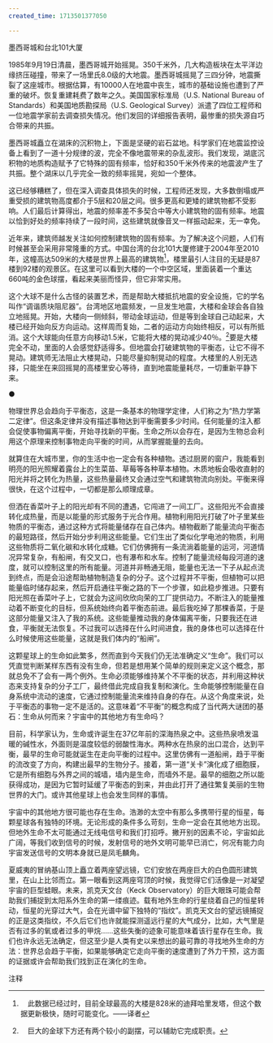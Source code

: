 ```yaml
---
created_time: 1713501377050

---
```

墨西哥城和台北101大厦

1985年9月19日清晨，墨西哥城开始摇晃。350千米外，几大构造板块在太平洋边缘挤压碰撞，带来了一场里氏8.0级的大地震。墨西哥城摇晃了三四分钟，地震撕裂了这座城市。根据估算，有10000人在地震中丧生，城市的基础设施也遭到了严重的破坏。恢复重建耗费了数年之久。美国国家标准局（U.S. National Bureau of Standards）和美国地质勘探局（U.S. Geological Survey）派遣了四位工程师和一位地震学家前去调查损失情况。他们发回的详细报告表明，最惨重的损失源自巧合带来的共振。

墨西哥城矗立在湖床的沉积物上，下面是坚硬的岩石盆地。科学家们在地震监控设备上看到了一道十分规律的波，完全不像地震带来的杂乱波形。我们发现，湖底沉积物的地质构造赋予了它特殊的固有频率，恰好和350千米外传来的地震波产生了共振。整个湖床以几乎完全一致的频率摇晃，宛如一个整体。

这已经够糟糕了，但在深入调查具体损失的时候，工程师还发现，大多数倒塌或严重受损的建筑物高度都介于5层和20层之间。很多更高和更矮的建筑物都不受影响。人们最后计算得出，地震的频率差不多契合中等大小建筑物的固有频率。地震以恰到好处的频率持续了一段时间，这些建筑就像音叉一样振动起来，无一幸免。

近年来，建筑师越发关注如何控制建筑物的固有频率。为了解决这个问题，人们有时候甚至会采用非常隆重的方式。中国台湾的台北101大厦修建于2004年至2010年，这幢高达509米的大楼是世界上最高的建筑物[^6]，楼里最引人注目的无疑是87楼到92楼的观景区。在这里可以看到大楼的一个中空区域，里面装着一个重达660吨的金色球摆，看起来美丽而怪异，但它非常实用。

这个大球不是什么古怪的装置艺术，而是帮助大楼抵抗地震的安全设施，它的学名叫作“调谐质块阻尼器”。台湾地区地震频发，一旦发生地震，大楼和金球会各自独立地摇晃。开始，大楼向一侧倾斜，带动金球运动，但是等到金球自己动起来，大楼已经开始向反方向运动。这样周而复始，二者的运动方向始终相反，可以有所抵消。这个大球能向任意方向移动1.5米，它能将大楼的晃动减少40％。[^7]要是大楼完全不动，里面的人会感觉舒适得多。但地震会打破建筑物的平衡态，让它不得不晃动。建筑师无法阻止大楼晃动，只能尽量抑制晃动的程度。大楼里的人别无选择，只能坐在来回摇晃的高楼里安心等待，直到地震能量耗尽，一切重新平静下来。

●

物理世界总会趋向于平衡态，这是一条基本的物理学定律，人们称之为“热力学第二定律”。但这条定律并没有描述事物达到平衡需要多少时间。任何能量的注入都会促使事物偏离平衡，开始寻找新的平衡。生命之所以会存在，是因为生物总会利用这个原理来控制事物走向平衡的时间，从而掌握能量的去向。

就算住在大城市里，你的生活中也一定会有各种植物。透过厨房的窗户，我能看到明亮的阳光照耀着露台上的生菜苗、草莓等各种草本植物。木质地板会吸收直射的阳光并将之转化为热量，这些热量最终又会通过空气和建筑物流向别处。平衡来得很快，在这个过程中，一切都是那么顺理成章。

但洒在香菜叶子上的阳光却有不同的遭遇，它闯进了一间工厂。这些阳光不会直接转化成热量，而是以能量的形式服务于光合作用。植物利用阳光打破了叶子里某些物质的平衡态，通过这种方式将能量储存在自己体内。植物截断了能量流向平衡态的最短路径，然后开始分步利用这些能量。它们生出了类似化学电池的物质，利用这些物质将二氧化碳和水转化成糖。它们仿佛拥有一条流淌着能量的运河，河道情况异常复杂，有船闸，有交叉口，也有瀑布和水车。控制了能量流经每段河道的速度，就可以控制这里的所有能量。河道并非畅通无阻，能量也无法一下子从起点流到终点，而是会沿途帮助植物制造复杂的分子。这个过程并不平衡，但植物可以把能量临时储存起来，然后开启通往平衡之路的下一个步骤，如此稳步推进。只要有阳光照在香菜叶子上，它就会为这间欣欣向荣的工厂提供动力。不断注入的能量推动着不断变化的目标，但系统始终向着平衡态前进。最后我吃掉了那棵香菜，于是这部分能量又注入了我的系统。这些能量推动我的身体偏离平衡，只要我还在进食，平衡就无法恢复。不过我可以选择在什么时间进食，我的身体也可以选择在什么时候使用这些能量，这就是我们体内的“船闸”。

这颗星球上的生命如此繁多，然而直到今天我们仍无法准确定义“生命”。我们可以凭直觉判断某样东西有没有生命，但若是想用某个简单的规则来定义这个概念，那就总免不了会有一两个例外。生命必须能够维持某个不平衡的状态，并利用这种状态来支持复杂的分子工厂，最终借此完成自我复制和演化。生命能够控制能量在自身系统中流动的速度，它通过控制能量流来维持自身的存在。从这个角度来说，处于平衡态的事物一定不是活的。这意味着“不平衡”的概念构成了当代两大谜团的基石：生命从何而来？宇宙中的其他地方有生命吗？

目前，科学家认为，生命或许诞生在37亿年前的深海热泉之中。这些热泉喷发温暖的碱性水，外面则是温度较低的弱酸性海水。两种水在热泉的出口混合，达到平衡，最早的生命可能就诞生在走向平衡的过程中。这里仿佛有一道船闸，趋于平衡的流改变了方向，构建出最早的生物分子。接着，第一道“关卡”演化成了细胞膜，它是所有细胞与外界之间的城墙，墙内是生命，而墙外不是。最早的细胞之所以能获得成功，是因为它暂时延缓了平衡态的到来，并由此打开了通往繁复美丽的生物世界的大门。或许其他星球上也会发生同样的事情。

宇宙中的其他地方很可能也存在生命。浩渺的太空中有那么多携带行星的恒星，每颗星球各有独特的环境。无论形成的条件多么苛刻，生命一定会在其他地方出现。但地外生命不太可能通过无线电信号和我们打招呼。撇开别的因素不论，宇宙如此广阔，等我们收到信号的时候，发射信号的地外文明可能早已消亡，何况有能力向宇宙发送信号的文明本身就已是凤毛麟角。

夏威夷的冒纳基山顶上矗立着两座望远镜，它们安放在两座巨大的白色圆形建筑里，在山上比邻而立。第一眼看到这两座穹顶的时候，我觉得它们活像是一对凝望宇宙的巨型蛙眼。未来，凯克天文台（Keck Observatory）的巨大眼珠可能会帮助我们捕捉到太阳系外生命的第一缕痕迹。载有地外生命的行星绕着自己的恒星转动，恒星的光穿过大气，会在光谱中留下独特的“指纹”。凯克天文台的望远镜捕捉的正是这类指纹，不久后它们也许就能探测遥远行星的大气成分，比如，大气里是否有过多的氧或者过多的甲烷……这些失衡的迹象可能意味着该行星存在生命。我们也许永远无法确定，但这至少是人类有史以来想出的最可靠的寻找地外生命的方法：世界总会趋于平衡，如果能够确定它走向平衡的速度遭到了外力干预，这方面的证据或许会帮助我们找到正在演化的生命。

注释

[^1]: 　这种现象被称为“剪切稀化”，很快我们就将看到，蜗牛也会利用这种现象。

[^2]: 　当然，还有第三种可能：堆肥里藏着蜗牛卵或者小蜗牛，它就是在托盘里孵化长大的。但那只蜗牛真的很大，我实在无法想象它能在短短几周内长这么大。

[^3]: 　弗罗斯特的论文中提到了一件趣事。一般来说，我不会为了喜剧效果而引用科学论文，但是现在，我必须和大家分享这段话：给一只鸟儿拍完视频片段后，我们本来打算把跑步机关掉，却不小心把它调到了极慢的速度。片刻之后，我们发现那只鸽子的头开始慢慢前倾，角度越来越大，最后它果然摔倒了。进一步的观察表明，如果跑步机以极慢的速度运转，鸽子也会摔倒，或者说它的姿态会出现极端的变化。看起来，这样慢的速度不足以让鸽子迈步前进，却会让它不自觉地试图调整头部位置，有时候会导致它失去平衡。

[^4]: 　刚刚搬到美国西南部的时候，我总是忍不住好奇地念叨，想知道在这么干旱的地方，水到底是从哪儿来的。马克·赖斯纳（Marc Reisner）的著作《凯迪拉克沙漠》（Cadillac Desert）解答了我这方面的很多问题，也讲述了本地供水之战背后的精彩故事，我非常推崇这本书。就在我写下这段话的时候，加利福尼亚州的旱灾正在肆虐，要解决这个问题，我们必须做出一些艰难的决策，这件事刻不容缓。

[^5]: 　实际上还有个办法：改喝卡布其诺。液体上方的泡沫层会有效抑制水面的晃动，所以带有泡沫的饮品更不容易洒。同样的道理也适用于酒吧。啤酒鉴赏家们或许不喜欢太厚的泡沫，但至少泡沫能预防杯子里的酒洒出来。

[^6]: 　此数据已经过时，目前全球最高的大楼是828米的迪拜哈里发塔，但这个数据更新极快，随时可能变化。——译者

[^7]: 　巨大的金球下方还有两个较小的副摆，可以辅助它完成职责。